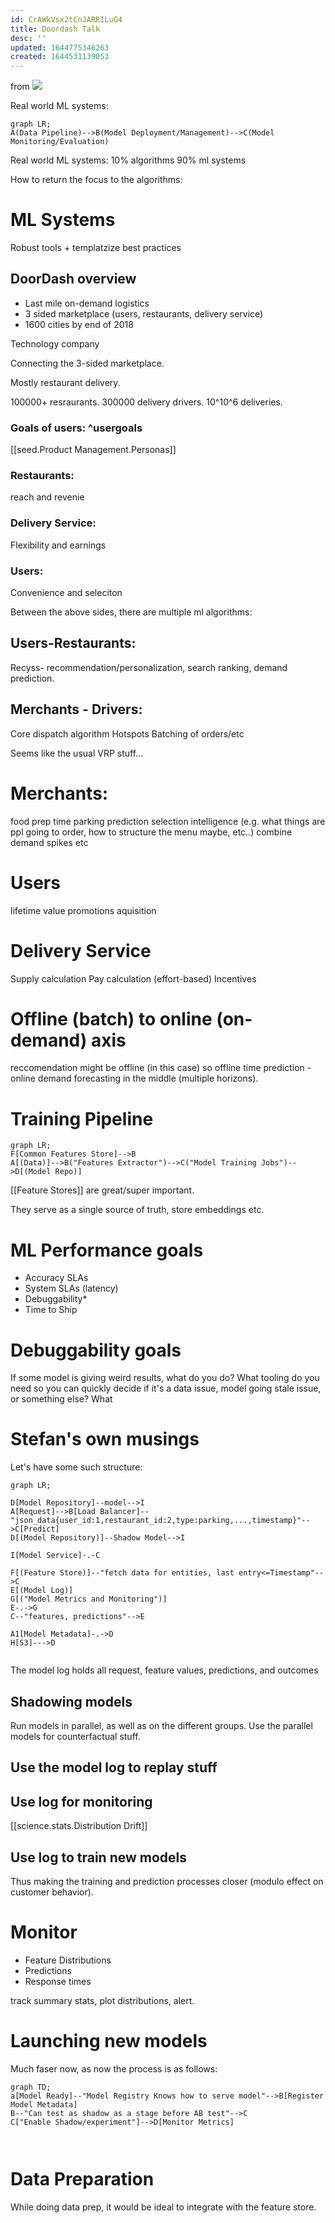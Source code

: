 ```yaml
---
id: CrAWkVsx2tCnJARRILuG4
title: Doordash Talk
desc: ''
updated: 1644775346263
created: 1644531139053
---
```


from ![](https://www.youtube.com/watch?v=sEZsIUBIhNk&list=PLmGsNPZGeM5D8fgr2scwe8wZih4SYB7Vt&ab_channel=InfoQ)

Real world ML systems:
```mermaid
graph LR;
A(Data Pipeline)-->B(Model Deployment/Management)-->C(Model Monitoring/Evaluation)
```
Real world ML systems:
10% algorithms
90% ml systems

How to return the focus to the algorithms:
# ML Systems
Robust tools + templatzize best practices

## DoorDash overview
* Last mile on-demand logistics
* 3 sided marketplace (users, restaurants, delivery service)
* 1600 cities by end of 2018

Technology company

Connecting the 3-sided marketplace.

Mostly restaurant delivery.

100000+ resraurants.
300000 delivery drivers.
10^10^6 deliveries.
### Goals of users: ^usergoals

[[seed.Product Management.Personas]]
### Restaurants:
reach and revenie

### Delivery Service:
Flexibility and earnings

### Users:
Convenience and seleciton

Between the above sides, there are multiple ml algorithms:

## Users-Restaurants:
Recyss- recommendation/personalization, search ranking, demand prediction.

## Merchants - Drivers:

Core dispatch algorithm
Hotspots
Batching of orders/etc

Seems like the usual VRP stuff...


# Merchants:

food prep time
parking prediction
selection intelligence (e.g. what things are ppl going to order, how to structure the menu maybe, etc..)
combine demand spikes etc


# Users
lifetime value
promotions
aquisition

# Delivery Service

Supply calculation 
Pay calculation (effort-based)
Incentives


# Offline (batch) to online (on-demand) axis

reccomendation might be offline (in this case) so offline
time prediction -online
demand forecasting in the middle (multiple horizons).


# Training Pipeline


```mermaid
graph LR;
F[Common Features Store]-->B
A[(Data)]-->B("Features Extractor")-->C("Model Training Jobs")-->D[(Model Repo)]

```

[[Feature Stores]] are great/super important.

They serve as a single source of truth, store embeddings etc.


# ML Performance goals

* Accuracy SLAs
* System SLAs  (latency)
* Debuggability*
* Time to Ship 

# Debuggability goals
 
 If some model is giving weird results, what do you do? What tooling do you need so you can quickly decide if it's a data issue, model going stale issue, or something else? What


 # Stefan's own musings

Let's have some such structure:

```mermaid
graph LR;

D[Model Repository]--model-->I
A[Request]-->B[Load Balancer]--"json_data{user_id:1,restaurant_id:2,type:parking,...,timestamp}"-->C[Predict]
D[(Model Repository)]--Shadow Model-->I

I[Model Service]-.-C

F[(Feature Store)]--"fetch data for entities, last entry<=Timestamp"-->C
E[(Model Log)]
G[("Model Metrics and Monitoring")]
E-.->G
C--"features, predictions"-->E

A1[Model Metadata]-.->D
H[S3]--->D


```

The model log holds all request, feature values, predictions, and outcomes

## Shadowing models

Run models in parallel, as well as on the different groups. Use the parallel models for counterfactual stuff.

## Use the model log to replay stuff


## Use log for monitoring
[[science.stats.Distribution Drift]]

## Use log to train new models
Thus making the training and prediction processes closer (modulo effect on customer behavior).



# Monitor
* Feature Distributions
* Predictions
* Response times

track summary stats, plot distributions, alert.

# Launching new models

Much faser now, as now the process is as follows:
```mermaid
graph TD;
a[Model Ready]--"Model Registry Knows how to serve model"-->B[Register Model Metadata]
B--"Can test as shadow as a stage before AB test"-->C
C["Enable Shadow/experiment"]-->D[Monitor Metrics]



```


# Data Preparation

While doing data prep, it would be ideal to integrate with the feature store.


